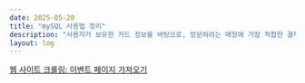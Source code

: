 ```yaml
---
date: 2025-05-20
title: "mySQL 사용법 정리"
description: "사용자가 보유한 카드 정보를 바탕으로, 방문하려는 매장에 가장 적합한 결제 카드를 추천하고, 반대로 보유 카드로 할인을 받을 수 있는 매장을 찾아주는 모바일 애플리케이션입니다."
layout: log
---
```

[웹 사이트 크롤링: 이벤트 페이지 가져오기](event-crawling.md)
